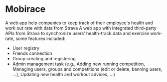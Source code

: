 # Mobirace
A web app help companies to keep track of their employee's health and work out rate with data from Strava
A web app with integrated third-party APIs from Strava to synchronize users’ health-track data and exercise work-rate, some features included: 
  - User registry
  - Friends connection
  - Group creating and registering
  - Admin management task (e.g., Adding new running competition, Managing users, groups and competitions (edit or delete, banning users, …),  Updating new health and workout advices, …)
